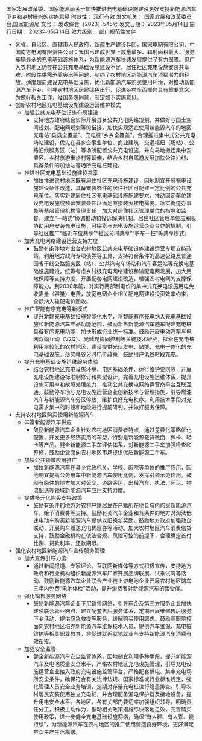 国家发展改革委、国家能源局关于加快推进充电基础设施建设更好支持新能源汽车下乡和乡村振兴的实施意见
时效性：    现行有效
发文机关：  国家发展和改革委员会,国家能源局
文号：      发改综合〔2023〕545号
发文日期：  2023年05月14日
施行日期：  2023年05月14日
效力级别：  部门规范性文件


- 各省、自治区、直辖市人民政府，新疆生产建设兵团，国家电网有限公司、中国南方电网有限责任公司：我国已建成世界上数量最多、辐射面积最大、服务车辆最全的充电基础设施体系，为新能源汽车快速发展提供了有力保障。但广大农村地区仍存在公共充电基础设施建设不足、居住社区充电设施安装共享难、时段性供需矛盾突出等问题，制约了农村地区新能源汽车消费潜力的释放。适度超前建设充电基础设施，优化新能源汽车购买使用环境，对推动新能源汽车下乡、引导农村地区居民绿色出行、促进乡村全面振兴具有重要意义。为做好相关工作，经国务院同意，制定如下实施意见。
- 创新农村地区充电基础设施建设运营维护模式
  - 加强公共充电基础设施布局建设
    - 支持地方政府结合实际开展县乡公共充电网络规划，并做好与国土空间规划、配电网规划等的衔接，加快实现适宜使用新能源汽车的地区充电站“县县全覆盖”、充电桩“乡乡全覆盖”。合理推进集中式公共充电场站建设，优先在县乡企事业单位、商业建筑、交通枢纽（场站）、公路沿线服务区（站）等场所配置公共充电设施，并向易地搬迁集中安置区、乡村旅游重点村等延伸，结合乡村自驾游发展加快公路沿线、具备条件的加油站等场所充电桩建设。
  - 推进社区充电基础设施建设共享
    - 加快推进农村地区既有居住社区充电设施建设，因地制宜开展充电设施建设条件改造，具备安装条件的居住社区可配建一定比例的公共充电车位。落实新建居住社区充电基础设施配建要求，推动固定车位建设充电设施或预留安装条件以满足直接装表接电需要。落实街道办事处等基层管理机构管理责任，加大对居住社区管理单位的指导和监督，建立“一站式”协调推动和投诉解决机制。居住社区管理单位应积极协助用户安装充电设施，可探索与充电设施运营企业合作的机制。引导社区推广“临近车位共享”“社区分时共享”“多车一桩”等共享模式。
  - 加大充电网络建设运营支持力度
    - 鼓励有条件地方出台农村地区公共充电基础设施建设运营专项支持政策。利用地方政府专项债券等工具，支持符合条件的高速公路及普通国省干线公路服务区（站）、公共汽电车场站和汽车客运站等充换电基础设施建设。统筹考虑乡村级充电网络建设和输配电网发展，加大用地保障等支持力度，开展配套电网建设改造，增强农村电网的支撑保障能力。到2030年前，对实行两部制电价的集中式充换电设施用电免收需量（容量）电费，放宽电网企业相关配电网建设投资效率约束，全额纳入输配电价回收。
  - 推广智能有序充电等新模式
    - 提升新建充电基础设施智能化水平，将智能有序充电纳入充电基础设施和新能源汽车产品功能范围，鼓励新售新能源汽车随车配建充电桩具备有序充电功能，加快形成行业统一标准。鼓励开展电动汽车与电网双向互动（V2G）、光储充协同控制等关键技术研究，探索在充电桩利用率较低的农村地区，建设提供光伏发电、储能、充电一体化的充电基础设施。落实峰谷分时电价政策，鼓励用户低谷时段充电。
  - 提升充电基础设施运维服务体验
    - 结合农村地区充电设施环境、电网基础条件、运行维护要求等，开展充电设施建设标准制修订和典型设计。完善充电设施运维体系，提升设施可用率和故障处理能力，推动公共充换电网络运营商平台互联互通。鼓励停车场与充电设施运营企业创新技术与管理措施，引导燃油汽车与新能源汽车分区停放，维护良好充电秩序。利用技术手段对充电需求集中的时段和地段进行提前研判，并做好服务保障。
- 支持农村地区购买使用新能源汽车
  - 丰富新能源汽车供应
    - 鼓励新能源汽车企业针对农村地区消费者特点，通过差异化策略优化配置，开发更多经济实用的车型，特别是新能源载货微面、微卡、轻卡等产品。健全新能源二手车评估体系，对新能源二手车加强检查和整修，鼓励企业面向农村地区市场提供优质新能源二手车。
  - 加快公共领域应用推广
    - 加快新能源汽车在县乡党政机关、学校、医院等单位的推广应用，因地制宜提高公务用车中新能源汽车使用比例，发挥引领示范作用。鼓励有条件的地方加大对公交、道路客运、出租汽车、执法、环卫、物流配送等领域新能源汽车应用支持力度。
  - 提供多元化购买支持政策
    - 鼓励有条件的地方对农村户籍居民在户籍所在地县域内购买新能源汽车，给予消费券等支持。鼓励有关汽车企业和有条件的地方对淘汰低速电动车购买新能源汽车提供以旧换新奖励。鼓励地方政府加强政企联动，开展购车赠送充电优惠券等活动。加大农村地区汽车消费信贷支持，鼓励金融机构在依法合规、风险可控的前提下，合理确定首付比例、贷款利率、还款期限。
- 强化农村地区新能源汽车宣传服务管理
  - 加大宣传引导力度
    - 通过新闻报道、专家评论、互联网新媒体等方式积极宣传，支持地方政府和行业机构组织新能源汽车厂家开展品牌联展、试乘试驾等活动，鼓励新能源汽车企业联合产业链上游电池企业开展农村地区购车三年内免费“电池体检”活动，提升消费者对新能源汽车的接受度。
  - 强化销售服务网络
    - 鼓励新能源汽车企业下沉销售网络，引导车企及第三方服务企业加快建设联合营业网点、建立配套售后服务体系，定期开展维修售后服务下乡活动，提供应急救援等服务，缓解购买使用顾虑。鼓励高职院校面向农村地区培养新能源汽车维保技术人员，提供汽车维保、充电桩维护等相关职业教育，将促进就近就地就业与支持新能源汽车消费有效衔接。
  - 加强安全监管
    - 健全新能源汽车安全监管体系，因地制宜利用多种手段，提升新能源汽车及电池质量安全水平，严格农村地区充电设施管理，引导充电设施运营企业接入政府充电设施监管平台，严格配套供电、集中充电场所安全条件，确保符合有关法律法规、国家标准或行业标准规定，强化管理人员安全业务培训，定期对存量充电桩进行隐患排查。引导农村居民安装使用独立充电桩，并合理配备漏电保护器及接地设备，提升用电安全水平。各地区、各有关部门要切实加强组织领导，明确责任分工，积极主动作为，推动相关政策措施尽快落地见效，完善购买使用政策，进一步健全充电基础设施网络，确保“有人建、有人管、能持续”，为新能源汽车在农村地区的推广使用营造良好环境，更好满足群众生产生活需求。
